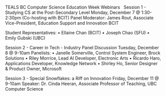 TEALS BC Computer Science Education Week Webinars
 
Session 1 - Studying CS at the Post-Secondary Level
Monday, December 7 @ 1:30-2:30pm (Co-hosting with BCIT)
Panel Moderator: James Rout, Associate Vice-President, Education Support and Innovation BCIT

Student Representatives:
	• Ellaine Chan (BCIT)
	• Joseph  Chao (SFU) 
	• Emily Gubski (UBC) 

Session 2 - Career in Tech - Industry Panel Discussion
Tuesday, December 8 @ 9-10am
Panelists:
	• Janelle Somerville, Control System Engineer, Brock Solutions
	• Riley Morrice, Lead AI Developer, Electronic Arts
	• Ricardo Haro, Applications Developer, Knowledge Network
	• Shirley Ho, Senior Designer & Product Owner, Microsoft

Session 3 - Special Snowflakes: a Riff on Innovation 
Friday, December 11 @ 9-10am
Speaker: Dr. Cinda Heeran, Associate Professor of Teaching, UBC Computer Science
